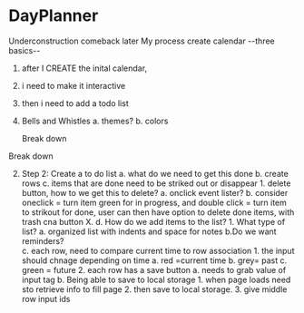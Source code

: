 # DayPlanner
Underconstruction comeback later
My process
create calendar
--three basics--
1. after I CREATE the inital calendar,
2. i need to make it interactive
3. then i need to add a todo list
4. Bells and Whistles
    a. themes? 
    b. colors
    
    Break down
<!-- 1. Step 1: creating a basic calendar frame. 
    1. Create the rows and columns
        a. What do we need in these rows and columns 
            1. Columns should have the days of the weeks
            2. each cell should be a number from 1-30/31 depending on the month in question. 
            3. The Top Column should display the current month.  -->
Break down
<!-- to dolist -->
2. Step 2: Create a to do list
    a. what do we need to get this done
    b. create rows
    c. items that are done need to be striked out or disappear
        1. delete button, how to we get this to delete?
           a. onclick event lister?
           b. consider oneclick = turn item green for in progress, and double click = turn item to strikout for done, user can then have option to delete done items, with trash cna button X.
    d. How do we add items to the list?
        1. What type of list? 
            a. organized list with indents and space for notes
            b.Do we want reminders?  
    c. each row, need to compare current time to row association 
        1. the input should chnage depending on time
            a. red =current time
            b. grey= past
            c. green = future
        2. each row has a save button
            a. needs to grab value of input tag
            b. Being able to save to local storage
                1. when page loads need sto retrieve info to fill page 
                2. then save to local storage. 
                3. give middle row input ids
